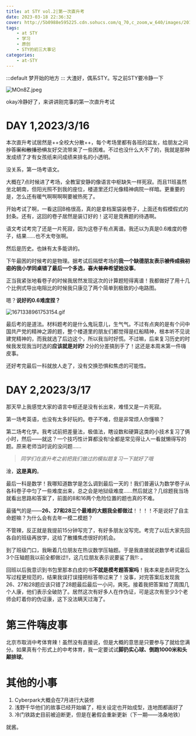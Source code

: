 ```yaml
---
title: at STY vol.2|第一次直升考
date: 2023-03-18 22:36:32
cover: http://5b0988e595225.cdn.sohucs.com/q_70,c_zoom,w_640/images/20180303/22381d38087247b0a81d6df4f1293821.jpeg
tags:
    - at STY
    - 学习
    - 原创
    - STY的初三大事记
categories: 
    - at-STY
---
```

:::default
梦开始的地方
:::
大渣好，偶系STY。写之前STY要冷静一下

![MOn8Z.jpeg](http://5b0988e595225.cdn.sohucs.com/q_70,c_zoom,w_640/images/20180303/22381d38087247b0a81d6df4f1293821.jpeg '你知道她待会儿会说些什么')


<!--more-->

okay冷静好了，来讲讲刚完事的第一次直升考试






 

# DAY 1,2023/3/16 





本次直升考试居然是++全校大分散++，每个考场里都有各班的盆友，给朋友之间~~抄答案和散播恐惧~~友好交流带来了一些困难。不过也没什么大不了的，我就是那种发成绩了才有女孩纸来问成绩来排名的小透明。


没关系，第一场考语文。

大概在7点时候进了考场，全教室安静的像语言中枢缺失一样死寂。而且11班虽然坐北朝南，但阳光照不到我的座位，楼道里还灯光像精神病院一样暗。更重要的是，怎么还有暖气啊啊啊啊要被热死了。

开始考试了啊，一看这回B格很高，真的是拿档案袋装卷子，上面还有假模假式的封条。还有，这回的卷子居然是装订好的！这可是竞赛题的待遇啊。

语文考试考完了还是一片死寂，因为这卷子有点离谱。我还以为真是0.6难度的卷子，结果……也不太夸张啊。

然后是历史。也妹有太多能讲的。

下午最困的时候考的是物理。据考试后隔壁考场的**我一个缺德朋友表示~~被传成我初恋的~~我小学同桌错了最后一个多选，~~喜大普奔~~希望她没事**。

正当我紧张地看卷子的时候我居然发现这次的计算题短得离谱！我都做好了用十几个比例式导出电阻比的时候我只康见了两个简单到极致的小电路图。

嗯？**说好的0.6难度捏？**

![1671338961753154.gif](https://i.imgs.ovh/i/2023/08/30/64ee83c33032c.gif '4chan上的离谱动图')


最后考的是道法。材料题考的是什么鬼玩意儿，生气气。不过有点爽的是有个问中国共产党的精神之源的题，整个楼道里的朋友们都觉得是红船精神，根本听不见说建党精神的，而我就选了后边这个，所以我当时好慌。不过嘛，后来复习历史的时候我发现我当时选的**应该就是对的!** 2分的分差搞到手了！这还是本周末第一件嗨皮事。

还好考完最后一科就放人走了，没有交换恐惧和焦虑的可能性。

# DAY 2,2023/3/17
那天早上我感觉大家的语言中枢还是没有长出来，难怪又是一片死寂。

第一场考英语，也没有太多好玩的。卷子不难，但是非常烦人你懂嘛？

第二场考化学。我考试前把差量法，极值法，瞎设数和硬算这类的小技术复习了俩小时，然后——就这？一个技巧性计算都没有!全都是常见得让人一看就懒得写的题。原来老师当时说的没问题……

> *同学们在直升考之前把我们做过的模拟题复习一下就好了哦*

淦，**这是真的**。

最后一科是数学！我哪知道数学是怎么调到最后一天的！我们普遍认为数学卷子从各科卷子中匀了一些难度出来，总之会是地狱级难度……然后就这？几综题我当场就看出思路和答案了，前面的8和16两个危险位置的题也真的不难。

最骚气的是——**26、27和28三个最难的大题我全都做过**！！！！不是说好了自主命题嘛？为什么会有去年一模二模题？

不管辣，反正就是我提前15分钟写完了，有好多朋友没写完。考完了以后大家先回各自的班级再放学，这给了散播焦虑很好的机会。

到了班级门口，我瞅着几位朋友在热议数学压轴题。于是我直接就说数学考试最后3个压轴题我以前全都做过!!，这几位朋友表示说要鲨了我!!: 。

回班以后我意识到书包里那本白皮的书**不就是模考题答案吗**！我本来是去研究怎么写过程更规范的，结果我误打误撞把标答带过来了！没事，对完答案后发现我26、27和28题应该只错了28题最后最后一小问，爽死。接着我把答案给了周围几个人康，他们表示全破防了。居然这次有好多人在作伪证，可是这次有至少3个老师会盯着你的伪证康，这下没法瞒天过海了。

# 第三件嗨皮事
北京市取消中考体育辣！虽然没有直接说，但是大概的意思是只要参与了就给您满分。如果真有个形式上的中考体育，我一定要试试**脚扔实心球、倒跑1000米和头颠排球**。
# 其他的小事
1. Cyberpark大概会在7月进行大装修
2. 浅野千华他们的故事已经开始编了，相关设定也开始成型，连地图都画好了
3. 冷门铁路史目前被迫断更，但是在暑假会重新更新（下一期——洛桑地铁）


就酱。




